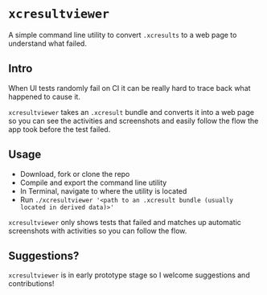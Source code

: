 # `xcresultviewer`
A simple command line utility to convert `.xcresults` to a web page to understand what failed.

## Intro

When UI tests randomly fail on CI it can be really hard to trace back what happened to cause it. 

`xcresultviewer` takes an `.xcresult` bundle and converts it into a web page so you can see the activities and screenshots and easily follow the flow the app took before the test failed.

## Usage

- Download, fork or clone the repo
- Compile and export the command line utility
- In Terminal, navigate to where the utility is located
- Run `./xcresultviewer '<path to an .xcresult bundle (usually located in derived data)>'`

`xcresultviewer` only shows tests that failed and matches up automatic screenshots with activities so you can follow the flow.

## Suggestions?

`xcresultviewer` is in early prototype stage so I welcome suggestions and contributions!
